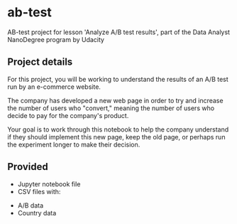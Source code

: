 # ab-test
AB-test project for lesson 'Analyze A/B test results', part of the Data Analyst NanoDegree program by Udacity

## Project details

For this project, you will be working to understand the results of an A/B test run by an e-commerce website. 

The company has developed a new web page in order to try and increase the number of users who "convert," meaning the number of users who decide to pay for the company's product. 

Your goal is to work through this notebook to help the company understand if they should implement this new page, keep the old page, or perhaps run the experiment longer to make their decision.

## Provided

 - Jupyter notebook file
 - CSV files with:
  + A/B data
  + Country data
